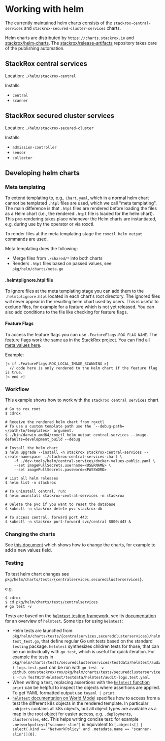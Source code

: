 # Working with helm

The currently maintained helm charts consists of the `stackrox-central-services`
and `stackrox-secured-cluster-services` charts.

Helm charts are distributed by `https://charts.stackrox.io` and [stackrox/helm-charts](https://github.com/stackrox/helm-charts).
The [stackrox/release-artifacts](https://github.com/stackrox/release-artifacts) repository takes care of the publishing automation.

## StackRox central services

Location: `./helm/stackrox-central`

Installs:
 - `central`
 - `scanner`

## StackRox secured cluster services

Location: `./helm/stackrox-secured-cluster`

Installs:
 - `admission-controller`
 - `sensor`
 - `collector`

## Developing helm charts

### Meta templating

To extend templating to, e.g., `Chart.yaml`, which in a normal helm chart cannot be templated `.htpl` files are used, which we call "meta templating".
The main difference is that `.htpl` files are rendered before loading the files as a Helm chart
(i.e., the rendered `.htpl` file is loaded for the helm chart). This pre-rendering takes place whenever the Helm charts are instantiated, e.g. during use by the operator or via roxctl.

To render files at the meta templating stage the `roxctl helm output` commands are used.

Meta templating does the following:

 - Merge files from `./shared/*` into both charts
 - Renders `.htpl` files based on passed values, see `pkg/helm/charts/meta.go`

#### .helmtplignore.htpl file

To ignore files at the meta templating stage you can add them to the `.helmtplignore.htpl` located in each chart's 
root directory. The ignored files will never appear in the resulting helm chart used by users.
This is useful to exclude files, for example for a feature which is not yet released.
You can also add conditions to the file like checking for feature flags.

#### Feature Flags

To access the feature flags you can use `.FeatureFlags.ROX_FLAG_NAME`. The feature flags work the same as in the StackRox
project. You can find all [meta values here](https://github.com/stackrox/stackrox/blob/master/pkg/helm/charts/meta.go#L11-L11).

Example:

```
[< if .FeatureFlags.ROX_LOCAL_IMAGE_SCANNING >]
  // code here is only rendered to the Helm chart if the feature flag is true.
[< end >]
```

### Workflow

This example shows how to work with the `stackrox central services` chart.

```
# Go to rox root
$ cdrox

# Receive the rendered helm chart from roxctl
# To use a custom template path use the `--debug-path=</path/to/templates>` argument.
$ ./bin/darwin_amd64/roxctl helm output central-services --image-defaults=development_build --debug

# Install the helm chart
$ helm upgrade --install -n stackrox stackrox-central-services --create-namespace  ./stackrox-central-services-chart \
    -f ./dev-tools/helm/central-services/docker-values-public.yaml \
    --set imagePullSecrets.username=<USERNAME> \
    --set imagePullSecrets.password=<PASSWORD>

# List all helm releases
$ helm list -n stackrox

# To uninstall central, run:
$ helm uninstall stackrox-central-services -n stackrox

# Delete the pvc if you want to reset the database
$ kubectl -n stackrox delete pvc stackrox-db

# To access central, forward port 443:
$ kubectl -n stackrox port-forward svc/central 8000:443 &
```

### Changing the charts

See [this document](CHANGING_CHARTS.md) which shows how to change the charts, for example to add a new values field.

### Testing

To test helm chart changes see `pkg/helm/charts/tests/{centralservices,securedclusterservices}`.

e.g.
```
$ cdrox
$ cd pkg/helm/charts/tests/centralservices
# go test -v
```

Tests are based on the [`helmtest` testing framework](https://github.com/stackrox/helmtest), see its [documentation](https://github.com/stackrox/helmtest/tree/main/docs) for an overview of `helmtest`. Some tips for using `helmtest`:

- Helm tests are launched from `pkg/helm/charts/tests/{centralservices,securedclusterservices}/helmtest_test.go`, that
  define regular Go unit tests based on the standard `testing` package. `helmtest` synthesizes children tests for those,
  that can be run individually with `go test`, which is useful for quick iteration. For example the tests in
  `pkg/helm/charts/tests/securedclusterservices/testdata/helmtest/audit-logs.test.yaml` can be run with
  `go test -v github.com/stackrox/rox/pkg/helm/charts/tests/securedclusterservices -run TestWithHelmtest/testdata/helmtest/audit-logs.test.yaml`.
- When writing a test, replacing assertions with the [`helmtest` function](https://github.com/stackrox/helmtest/blob/main/docs/functions.md)
  `print` can be helpful to inspect the objects where assertions are applied. To get YAML formatted output use `toyaml | print`.
- [`helmtest` documentation on World Model](https://github.com/stackrox/helmtest/blob/main/docs/world-model.md) specifies
  how to access from a test the different k8s objects in the rendered template. In particular `.objects` contains all
  k8s objects, but all object types are available as a map in the root object for easier access, e.g. `.deployments`,
  `clusterroles`, etc. This helps writing concise test: for example `.networkpolicys["scanner-slim"]` is equivalent to
  `[.objects[] | select(.kind == "NetworkPolicy" and .metadata.name == "scanner-slim")][0]`.
